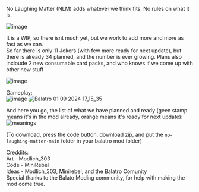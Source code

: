 No Laughing Matter (NLM) adds whatever we think fits. No rules on what it is.

![image](https://github.com/user-attachments/assets/4e308eb5-4456-48e1-aad9-2c5bfb5c15b1)

It is a WIP, so there isnt much yet, but we work to add more and more as fast as we can.<br>
So far there is only 11 Jokers (with few more ready for next update), but there is already 34 planned, and the number is ever growing. Plans also incloude 2 new consumable card packs, and who knows if we come up with other new stuff

![image](https://github.com/user-attachments/assets/c5e3ade5-071e-4235-b2d6-9a8e7edd8337)

Gameplay:<br>
![image](https://github.com/user-attachments/assets/3f672c4f-186b-4132-adeb-8c0ba84e029b)
![Balatro 01 09 2024 17_15_35](https://github.com/user-attachments/assets/fe3a7f02-dbb5-4052-a9de-6d23c3c121f8)

And here you go, the list of what we have planned and ready (geen stamp means it's in the mod already, orange means it's ready for next update):<br>
![meanings](https://github.com/user-attachments/assets/85aa849c-588d-4ce7-a38c-8e76858aeddf)

(To download, press the code button, download zip, and put the `no-laughing-matter-main` folder in your balatro mod folder)

Creddits:<br>
Art - Modlich_303 <br>
Code - MiniRebel <br>
Ideas - Modlich_303, Minirebel, and the Balatro Comunity<br>
Special thanks to the Balato Moding community, for help with making the mod come true.<br>
